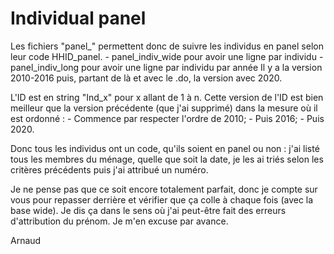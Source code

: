 # Individual panel

Les fichiers "panel_" permettent donc de suivre les individus en panel selon leur code HHID_panel.
	- panel_indiv_wide pour avoir une ligne par individu
	- panel_indiv_long pour avoir une ligne par individu par année
Il y a la version 2010-2016 puis, partant de là et avec le .do, la version avec 2020.

L'ID est en string "Ind_x" pour x allant de 1 à n.
Cette version de l'ID est bien meilleur que la version précédente (que j'ai supprimé) dans la mesure où il est ordonné :
	- Commence par respecter l'ordre de 2010;
	- Puis 2016;
	- Puis 2020.

Donc tous les individus ont un code, qu'ils soient en panel ou non : j'ai listé tous les membres du ménage, quelle que soit la date, je les ai triés selon les critères précédents puis j'ai attribué un numéro.

Je ne pense pas que ce soit encore totalement parfait, donc je compte sur vous pour repasser derrière et vérifier que ça colle à chaque fois (avec la base wide).
Je dis ça dans le sens où j'ai peut-être fait des erreurs d'attribution du prénom.
Je m'en excuse par avance.

Arnaud 